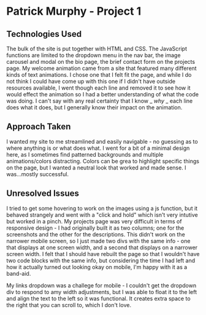 # Patrick Murphy - Project 1
## Technologies Used
The bulk of the site is put together with HTML and CSS. The JavaScript functions are limited to the dropdown menu in the nav bar, the image carousel and modal on the bio page, the brief contact form on the projects page. My welcome animation came from a site that featured many different kinds of text animations. I chose one that I felt fit the page, and while I do not think I could have come up with this one if I didn't have outside resources available, I went though each line and removed it to see how it would effect the animation so I had a better understanding of what the code was doing. I can't say with any real certainty that I know _ _why_ _ each line does what it does, but I generally know their impact on the animation.

## Approach Taken
I wanted my site to me streamlined and easily navigable - no guessing as to where anything is or what does what. I went for a bit of a minimal design here, as I sometimes find patterned backgrounds and multiple animations/colors distracting. Colors can be grea to highlight specific things on the page, but I wanted a neutral look that worked and made sense. I was...mostly successful.

## Unresolved Issues
I tried to get some hovering to work on the images using a js function, but it behaved strangely and went with a "click and hold" which isn't very intutive but worked in a pinch. My projects page was very difficult in terms of responsive design - I had originally built it as two columns; one for the screenshots and the other for the descriptions. This didn't work on the narrower mobile screen, so I just made two divs with the same info - one that displays at one screen width, and a second that displays on a narrower screen width. I felt that I should have rebuilt the page so that I wouldn't have two code blocks with the same info, but considering the time I had left and how it actually turned out looking okay on mobile, I'm happy with it as a band-aid.

My links dropdown was a challege for mobile - I couldn't get the dropdown div to respond to amy width adjustments, but I was able to float it to the left and align the text to the left so it was functional. It creates extra space to the right that you can scroll to, which I don't love.
